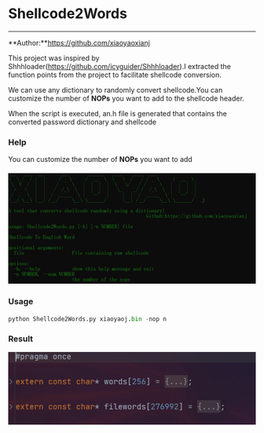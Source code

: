 # Shellcode2Words

------

**Author:**https://github.com/xiaoyaoxianj

This project was inspired by Shhhloader(https://github.com/icyguider/Shhhloader).I extracted the function points from the project to facilitate shellcode conversion.

We can use any dictionary to randomly convert shellcode.You can customize the number of **NOPs** you want to add to the shellcode header.

When the script is executed, an.h file is generated that contains the converted password dictionary and shellcode

### Help

You can customize the number of **NOPs** you want to add

#### ![](./Shellcode2Words/help.png)

### Usage

```python
python Shellcode2Words.py xiaoyaoj.bin -nop n
```

### Result

![](./Shellcode2Words/result.png)

